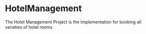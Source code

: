 # HotelManagement
The Hotel Management Project is the Implementation for booking all varieties of hotel rooms  
